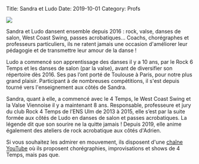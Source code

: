 Title: Sandra et Ludo 
Date: 2019-10-01
Category: Profs 

![](/images/sandra_ludo.jpg)

Sandra et Ludo dansent ensemble depuis 2016 : rock, valse, danses de salon, West Coast Swing, passes acrobatiques… Coachs, chorégraphes et professeurs particuliers, ils ne ratent jamais une occasion d'améliorer leur pédagogie et de transmettre leur amour de la danse !

Ludo a commencé son apprentissage des danses il y a 10 ans, par le Rock 6 Temps et les danses de salon (par la valse), avant de diversifier son répertoire dès 2016. Ses pas l’ont porté de Toulouse à Paris, pour notre plus grand plaisir. Participant à de nombreuses compétitions, il s'est depuis tourné vers l'enseignement aux côtés de Sandra.

Sandra, quant à elle, a commencé avec le 4 Temps, le West Coast Swing et la Valse Viennoise il y a maintenant 8 ans. Responsable, professeure et jury du club Rock 4 Temps de l’ENS Ulm de 2013 à 2015, elle s’est par la suite formée aux côtés de Ludo en danses de salon et passes acrobatiques. La légende dit que son sourire ne la quitte jamais ! Depuis 2019, elle anime également des ateliers de rock acrobatique aux côtés d'Adrien.

Si vous souhaitez les admirer en mouvement, ils disposent d'une [chaîne YouTube](https://www.youtube.com/channel/UCL2tLsKs8sDBaGFAziKjWHg) où ils proposent chorégraphies, improvisations et shows de 4 Temps, mais pas que. 
